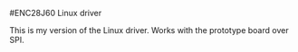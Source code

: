#ENC28J60 Linux driver

This is my version of the Linux driver. Works with the prototype board over SPI.

